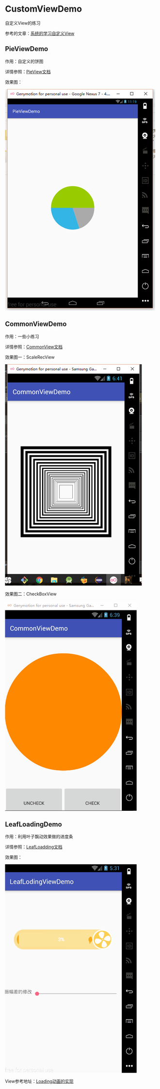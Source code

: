 # CustomViewDemo
自定义View的练习

参考的文章：[系统的学习自定义View](https://github.com/GcsSloop/AndroidNote)

## PieViewDemo

作用：自定义的饼图

详情参照：[PieView文档](https://github.com/newbiechen1024/CustomViewDemo/blob/master/pieviewdemo/DemoBrief)

效果图：

![](https://github.com/newbiechen1024/CustomViewDemo/blob/master/pieviewdemo/showEffect/show_1.png)

## CommonViewDemo

作用：一些小练习

详情参照：[CommonView文档](https://github.com/newbiechen1024/CustomViewDemo/blob/master/commonviewdemo/DemoBrief)

效果图一：ScaleRecView

![](https://github.com/newbiechen1024/CustomViewDemo/blob/master/commonviewdemo/src/showEffect/ScaleRecView.png)

效果图二：CheckBoxView

![](https://github.com/newbiechen1024/CustomViewDemo/blob/master/commonviewdemo/src/showEffect/checkBoxView.gif)

## LeafLoadingDemo

作用：利用叶子飘动效果做的进度条

详情参照：[LeafLoadding文档](https://github.com/newbiechen1024/CustomViewDemo/blob/master/leaflodingviewdemo/src/DemoBrief)

效果图：

![](https://github.com/newbiechen1024/CustomViewDemo/blob/master/showEffect/LeafDemo_Show.gif)

View参考地址：[Loading动画的实现](http://blog.csdn.net/tianjian4592/article/details/44538605)

